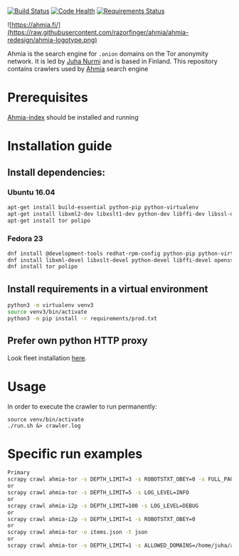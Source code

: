 [![Build Status](https://travis-ci.org/ahmia/ahmia-crawler.svg?branch=master)](https://travis-ci.org/ahmia/ahmia-crawler)
[![Code Health](https://landscape.io/github/ahmia/ahmia-crawler/master/landscape.svg?style=flat)](https://landscape.io/github/ahmia/ahmia-crawler/master)
[![Requirements Status](https://requires.io/github/ahmia/ahmia-crawler/requirements.svg?branch=master)](https://requires.io/github/ahmia/ahmia-crawler/requirements/?branch=master)

![https://ahmia.fi/](https://raw.githubusercontent.com/razorfinger/ahmia/ahmia-redesign/ahmia-logotype.png)

Ahmia is the search engine for `.onion` domains on the Tor anonymity
network. It is led by [Juha Nurmi](//github.com/juhanurmi) and is based
in Finland. This repository contains crawlers used by [Ahmia](https://github.com/ahmia) search engine

# Prerequisites
[Ahmia-index](https://github.com/ahmia/ahmia-index) should be installed and running

# Installation guide

## Install dependencies:

### Ubuntu 16.04
```sh
apt-get install build-essential python-pip python-virtualenv
apt-get install libxml2-dev libxslt1-dev python-dev libffi-dev libssl-dev
apt-get install tor polipo
```

### Fedora 23
```sh
dnf install @development-tools redhat-rpm-config python-pip python-virtualenv
dnf install libxml-devel libxslt-devel python-devel libffi-devel openssl-devel
dnf install tor polipo
```

## Install requirements in a virtual environment

```sh
python3 -m virtualenv venv3
source venv3/bin/activate
python3 -m pip install -r requirements/prod.txt
```

## Prefer own python HTTP proxy

Look fleet installation
[here](https://github.com/ahmia/ahmia-crawler/tree/master/torfleet).

# Usage

In order to execute the crawler to run permanently:
```
source venv/bin/activate
./run.sh &> crawler.log
```

# Specific run examples

```sh
Primary
scrapy crawl ahmia-tor -s DEPTH_LIMIT=3 -s ROBOTSTXT_OBEY=0 -s FULL_PAGERANK_COMPUTE=True
or
scrapy crawl ahmia-tor -s DEPTH_LIMIT=5 -s LOG_LEVEL=INFO
or
scrapy crawl ahmia-i2p -s DEPTH_LIMIT=100 -s LOG_LEVEL=DEBUG
or
scrapy crawl ahmia-i2p -s DEPTH_LIMIT=1 -s ROBOTSTXT_OBEY=0
or
scrapy crawl ahmia-tor -o items.json -t json
or
scrapy crawl ahmia-tor -s DEPTH_LIMIT=1 -s ALLOWED_DOMAINS=/home/juha/allowed_domains.txt -s TARGET_SITES=/home/juha/seed_list.txt -s ELASTICSEARCH_TYPE=targetitemtype
```
